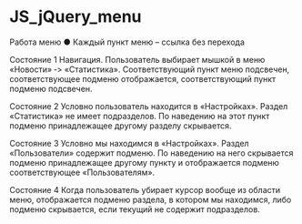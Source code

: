 # JS_jQuery_menu

Работа меню
● Каждый пункт меню – ссылка без перехода

Состояние 1
Навигация. Пользователь выбирает мышкой в меню «Новости» ‐> «Статистика». Соответствующий пункт меню подсвечен, 
соответствующее подменю отображается, соответствующий пункт подменю подсвечен.

Состояние 2
Условно пользователь находится в «Настройках». Раздел «Статистика» не имеет подразделов. По наведению на этот пункт 
подменю принадлежащее другому разделу скрывается.

Состояние 3
Условно мы находимся в «Настройках». Раздел «Пользователи» содержит подменю. По наведению на него 
скрывается подменю принадлежащее другому пункту и отображается подменю соответствующее 
«Пользователям».

Состояние 4
Когда пользователь убирает курсор вообще из области меню, отображается подменю раздела, в котором мы 
находимся, либо подменю скрывается, если текущий не содержит подразделов.

